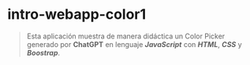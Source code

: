 # intro-webapp-color1
>Esta aplicación muestra de manera didáctica un Color Picker generado por **ChatGPT** en lenguaje ***JavaScript*** con ***HTML***, ***CSS*** y ***Boostrap***.

